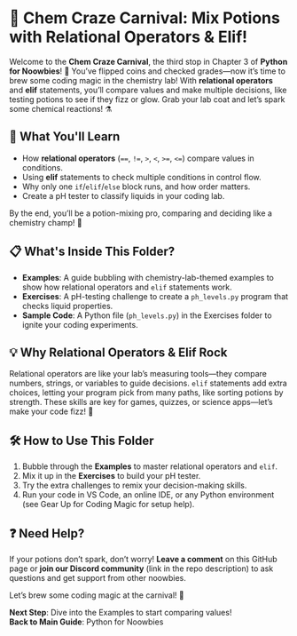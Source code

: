 # 🧪 Chem Craze Carnival: Mix Potions with Relational Operators & Elif!

Welcome to the **Chem Craze Carnival**, the third stop in Chapter 3 of **Python for Noowbies**! 🎉 You’ve flipped coins and checked grades—now it’s time to brew some coding magic in the chemistry lab! With **relational operators** and **elif** statements, you’ll compare values and make multiple decisions, like testing potions to see if they fizz or glow. Grab your lab coat and let’s spark some chemical reactions! ⚗️

## 🌟 What You'll Learn

- How **relational operators** (`==`, `!=`, `>`, `<`, `>=`, `<=`) compare values in conditions.
- Using **elif** statements to check multiple conditions in control flow.
- Why only one `if`/`elif`/`else` block runs, and how order matters.
- Create a pH tester to classify liquids in your coding lab.

By the end, you’ll be a potion-mixing pro, comparing and deciding like a chemistry champ! 🥼

## 📋 What's Inside This Folder?

- **Examples**: A guide bubbling with chemistry-lab-themed examples to show how relational operators and `elif` statements work.
- **Exercises**: A pH-testing challenge to create a `ph_levels.py` program that checks liquid properties.
- **Sample Code**: A Python file (`ph_levels.py`) in the Exercises folder to ignite your coding experiments.

## 💡 Why Relational Operators & Elif Rock

Relational operators are like your lab’s measuring tools—they compare numbers, strings, or variables to guide decisions. `elif` statements add extra choices, letting your program pick from many paths, like sorting potions by strength. These skills are key for games, quizzes, or science apps—let’s make your code fizz! 🧫

## 🛠️ How to Use This Folder

1. Bubble through the **Examples** to master relational operators and `elif`.
2. Mix it up in the **Exercises** to build your pH tester.
3. Try the extra challenges to remix your decision-making skills.
4. Run your code in VS Code, an online IDE, or any Python environment (see Gear Up for Coding Magic for setup help).

## ❓ Need Help?

If your potions don’t spark, don’t worry! **Leave a comment** on this GitHub page or **join our Discord community** (link in the repo description) to ask questions and get support from other noowbies.

Let’s brew some coding magic at the carnival! 🎡

**Next Step**: Dive into the Examples to start comparing values!  
**Back to Main Guide**: Python for Noowbies